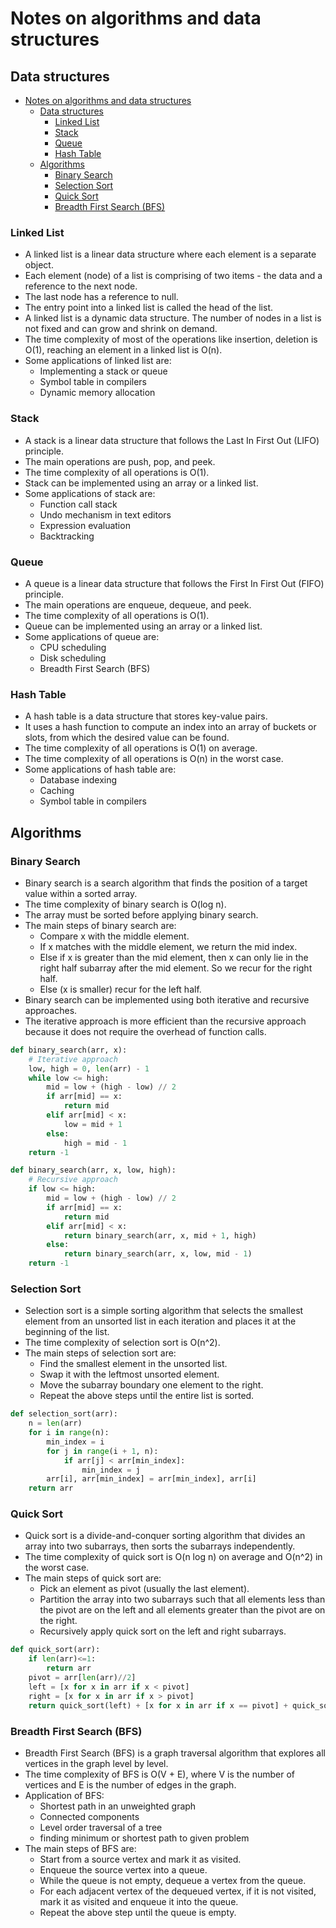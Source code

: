 # Notes on algorithms and data structures


## Data structures
- [Notes on algorithms and data structures](#notes-on-algorithms-and-data-structures)
  - [Data structures](#data-structures)
    - [Linked List](#linked-list)
    - [Stack](#stack)
    - [Queue](#queue)
    - [Hash Table](#hash-table)
  - [Algorithms](#algorithms)
    - [Binary Search](#binary-search)
    - [Selection Sort](#selection-sort)
    - [Quick Sort](#quick-sort)
    - [Breadth First Search (BFS)](#breadth-first-search-bfs)


### Linked List
- A linked list is a linear data structure where each element is a separate object.
- Each element (node) of a list is comprising of two items - the data and a reference to the next node.
- The last node has a reference to null.
- The entry point into a linked list is called the head of the list.
- A linked list is a dynamic data structure. The number of nodes in a list is not fixed and can grow and shrink on demand.
- The time complexity of most of the operations like insertion, deletion is O(1), reaching an element in a linked list is O(n).
- Some applications of linked list are:
  - Implementing a stack or queue
  - Symbol table in compilers
  - Dynamic memory allocation

### Stack
- A stack is a linear data structure that follows the Last In First Out (LIFO) principle.
- The main operations are push, pop, and peek.
- The time complexity of all operations is O(1).
- Stack can be implemented using an array or a linked list.
- Some applications of stack are:
  - Function call stack
  - Undo mechanism in text editors
  - Expression evaluation
  - Backtracking

### Queue
- A queue is a linear data structure that follows the First In First Out (FIFO) principle.
- The main operations are enqueue, dequeue, and peek.
- The time complexity of all operations is O(1).
- Queue can be implemented using an array or a linked list.
- Some applications of queue are:
  - CPU scheduling
  - Disk scheduling
  - Breadth First Search (BFS)
  
### Hash Table
- A hash table is a data structure that stores key-value pairs.
- It uses a hash function to compute an index into an array of buckets or slots, from which the desired value can be found.
- The time complexity of all operations is O(1) on average.
- The time complexity of all operations is O(n) in the worst case.
- Some applications of hash table are:
  - Database indexing
  - Caching
  - Symbol table in compilers



## Algorithms

### Binary Search 
- Binary search is a search algorithm that finds the position of a target value within a sorted array.
- The time complexity of binary search is O(log n).
- The array must be sorted before applying binary search.
- The main steps of binary search are:
  - Compare x with the middle element.
  - If x matches with the middle element, we return the mid index.
  - Else if x is greater than the mid element, then x can only lie in the right half subarray after the mid element. So we recur for the right half.
  - Else (x is smaller) recur for the left half.
- Binary search can be implemented using both iterative and recursive approaches.
- The iterative approach is more efficient than the recursive approach because it does not require the overhead of function calls.
```python
def binary_search(arr, x):
    # Iterative approach
    low, high = 0, len(arr) - 1
    while low <= high:
        mid = low + (high - low) // 2
        if arr[mid] == x:
            return mid
        elif arr[mid] < x:
            low = mid + 1
        else:
            high = mid - 1
    return -1

def binary_search(arr, x, low, high):
    # Recursive approach
    if low <= high:
        mid = low + (high - low) // 2
        if arr[mid] == x:
            return mid
        elif arr[mid] < x:
            return binary_search(arr, x, mid + 1, high)
        else:
            return binary_search(arr, x, low, mid - 1)
    return -1
```


### Selection Sort
- Selection sort is a simple sorting algorithm that selects the smallest element from an unsorted list in each iteration and places it at the beginning of the list.
- The time complexity of selection sort is O(n^2).
- The main steps of selection sort are:
  - Find the smallest element in the unsorted list.
  - Swap it with the leftmost unsorted element.
  - Move the subarray boundary one element to the right.
  - Repeat the above steps until the entire list is sorted.
  
```python
def selection_sort(arr):
    n = len(arr)
    for i in range(n):
        min_index = i
        for j in range(i + 1, n):
            if arr[j] < arr[min_index]:
                min_index = j
        arr[i], arr[min_index] = arr[min_index], arr[i]
    return arr
```

### Quick Sort
- Quick sort is a divide-and-conquer sorting algorithm that divides an array into two subarrays, then sorts the subarrays independently.
- The time complexity of quick sort is O(n log n) on average and O(n^2) in the worst case.
- The main steps of quick sort are:
  - Pick an element as pivot (usually the last element).
  - Partition the array into two subarrays such that all elements less than the pivot are on the left and all elements greater than the pivot are on the right.
  - Recursively apply quick sort on the left and right subarrays.
  
```python
def quick_sort(arr):
    if len(arr)<=1:
        return arr
    pivot = arr[len(arr)//2]
    left = [x for x in arr if x < pivot]
    right = [x for x in arr if x > pivot]
    return quick_sort(left) + [x for x in arr if x == pivot] + quick_sort(right)
```

### Breadth First Search (BFS)
- Breadth First Search (BFS) is a graph traversal algorithm that explores all vertices in the graph level by level.
- The time complexity of BFS is O(V + E), where V is the number of vertices and E is the number of edges in the graph.
- Application of BFS:
  - Shortest path in an unweighted graph
  - Connected components
  - Level order traversal of a tree
  - finding minimum or shortest path to given problem
- The main steps of BFS are:
  - Start from a source vertex and mark it as visited.
  - Enqueue the source vertex into a queue.
  - While the queue is not empty, dequeue a vertex from the queue.
  - For each adjacent vertex of the dequeued vertex, if it is not visited, mark it as visited and enqueue it into the queue.
  - Repeat the above step until the queue is empty.
  
